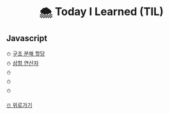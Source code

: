 # <p align='center'> 🌨️ Today I Learned (TIL)
## Javascript

⛄️ [구조 분해 할당](https://github.com/IgnacioSEO/TIL/blob/main/Javasript/Destructuring%20assignment.md)
</br>⛄️ [삼항 연산자]()
</br>⛄️
</br>⛄️ 
</br>⛄️


[☃️ 위로가기](https://github.com/IgnacioSEO/TIL#today-i-learned-til)
